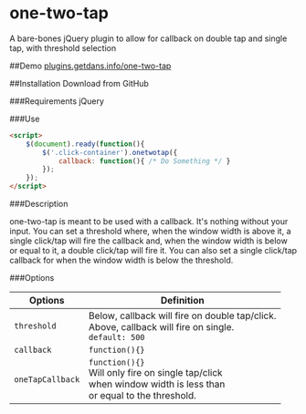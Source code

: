 # one-two-tap
A bare-bones jQuery plugin to allow for callback on double tap and single tap, with threshold selection

##Demo
[plugins.getdans.info/one-two-tap](http://plugins.getdans.info/one-two-tap)

##Installation
Download from GitHub

###Requirements
jQuery

###Use
```html
<script>
    $(document).ready(function(){
        $('.click-container').onetwotap({
            callback: function(){ /* Do Something */ }
        });
    });
</script>
```
###Description

one-two-tap is meant to be used with a callback. It's nothing without your input. You can set a threshold where, when the window width is above it, a single click/tap will fire the callback and, when the window width is below or equal to it, a double click/tap will fire it. You can also set a single click/tap callback for when the window width is below the threshold.

###Options

Options          | Definition
---------------- | -------------------------------------------------------------------------------------------------------------------- 
`threshold`      | Below, callback will fire on double tap/click.<br>Above, callback will fire on single.<br>`default: 500`
`callback`       | `function(){}`
`oneTapCallback` | `function(){}`<br>Will only fire on single tap/click<br>when window width is less than<br>or equal to the threshold.